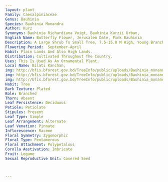```yaml
---
layout: plant
Family: Caesalpiniaceae
Genus: Bauhinia
Species: Bauhinia Monandra
Author: Kurz
Synonyms: Bauhinia Richardiana Voigt, Bauhinia Kurzii Urban,
English Name: Butterfly Flower, Jerusalem Date, Pink Bauhinia
Description: A Large Shrub To Small Tree, 7.5-15.0 M High, Young Branches Rusty Pubescent, Later On Glabrous. Leaves Simple, Pale Green, Alternate, Stipulate, Stipules 2, 3-6 Mm Long, Triangular, Acute, Leaflets 7-15 Ã— 6.5-14.0 Cm, Broadly Ovate To Sub-orbicular, Often Broader Than Long, Bifid, Sinus Narrow, Tip Of The Lobes Rounded To Acute, Base Cordate To Truncate, Glabrous Above, Pubescent Beneath On The Nerves, 11-13 Nerved, Petioles 3-6 Cm Long. Inflorescence Shortly Racemes, Few-flowered, Pubescent. Flowers Pink, Pedicellate, Pedicels 1.0-1.5 Cm Long, Pubescent, Bracteate, Bract 1, 5-10 Mm Long, Lanceolate, Bracteoles 3-6 Mm Long, Linear, Veined, Inserted At The Base Of The Receptacle. Flower Buds Spindle-shaped, Crowded By 5 Minute, Subulate To Acute Tips. Receptacles 2.5-3.0 Cm Long, Narrowly Tubular, More Or Less Striate, Gradually Widening Towards The Mouth. Calyx Spathaceous, 1.5-2.0 Cm Long, Tomentose, Sepals 4-5 Mm Long, Acute. Petals 5, Free, 4-5 Cm Long, Obovate, Gradually Tapering Into Short Claw, 4 Petals Creamy With Pink Streaks, The Posterior One Yellow With A Large, Purple Spot. Stamens 10, But Only 1 Fertile, Filaments C 4 Cm Long, Hairy At The Base, Anthers Sagittate, C 6 Mm Long, Staminodes 9, C 3 Mm Long. Ovary As Long As The Stamens, Stipitate, Style Sparsely Pubescent, Stigma Oblique, Flattened. Fruit A Pod, 15-25 Ã— 1.5-2.0 Cm, Narrowly Oblong, Smooth, Leathery, Dehiscent. Seeds 10-20, Flattened, Black, C 1 Cm In Diameter.
Flowering Period:  September-April
Habit: Plain Lands And Also High Lands.
Distribution: Cultivated Throughout The Country.
Uses: This Is Used As An Ornamental Plant.
Local Name: Bilati Kanchan, 
img: http://bfis.bforest.gov.bd/TreeInfo/public/uploads/Bauhinia_monandra.jpg
img: http://bfis.bforest.gov.bd/TreeInfo/public/uploads/Bauhinia_monandra1.jpg
img: http://bfis.bforest.gov.bd/TreeInfo/public/uploads/Bauhinia_monandra2.jpg
Habit: Tree
Bark Texture: Plated
Bole: Branched
Thorn: Absent
Leaf Persistence: Deciduous
Petiole: Petiolate
Stipules: Present
Leaf Type: Simple
Leaf Arrangement: Alternate
Leaf Venation: Pinnate
Inflorescence: Raceme
Floral Symmetry: Zygomorphic
Floral Type: Pentamerous
Floral Attachment: Polypetalous
Corolla Aestivation: Imbricate
Fruit: Legume
Sexual Reproductive Unit: Covered Seed



---
```


